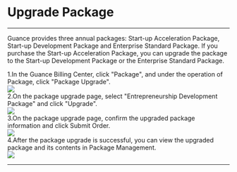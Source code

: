 # Upgrade Package
---

Guance provides three annual packages: Start-up Acceleration Package, Start-up Development Package and Enterprise Standard Package. If you purchase the Start-up Acceleration Package, you can upgrade the package to the Start-up Development Package or the Enterprise Standard Package.

1.In the Guance Billing Center, click "Package", and under the operation of Package, click "Package Upgrade".<br />![](../../../img/10.price_6.png)<br />2.On the package upgrade page, select "Entrepreneurship Development Package" and click "Upgrade".<br />![](../../../img/15.package_upgrade_2.png)<br />3.On the package upgrade page, confirm the upgraded package information and click Submit Order.<br />![](../../../img/15.package_upgrade_3.png)<br />4.After the package upgrade is successful, you can view the upgraded package and its contents in Package Management.<br />![](../../../img/10.price_6.png)


---


